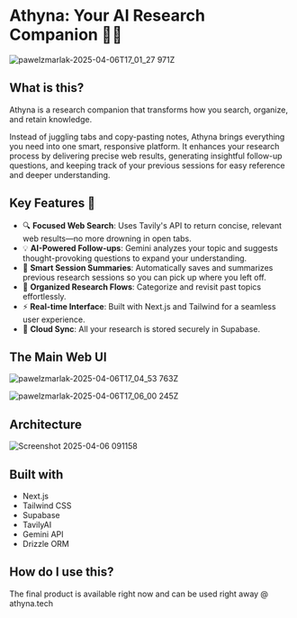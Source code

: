 # Athyna: Your AI Research Companion 🧠🔗

![pawelzmarlak-2025-04-06T17_01_27 971Z](https://github.com/user-attachments/assets/ca21286f-2bdd-47c9-b538-f8ad66cde2a9)


## What is this?

Athyna is a research companion that transforms how you search, organize, and retain knowledge.

Instead of juggling tabs and copy-pasting notes, Athyna brings everything you need into one smart, responsive platform. It enhances your research process by delivering precise web results, generating insightful follow-up questions, and keeping track of your previous sessions for easy reference and deeper understanding.


## Key Features 🚀

- 🔍 **Focused Web Search**: Uses Tavily's API to return concise, relevant web results—no more drowning in open tabs.
- 💡 **AI-Powered Follow-ups**: Gemini analyzes your topic and suggests thought-provoking questions to expand your understanding.
- 🧠 **Smart Session Summaries**: Automatically saves and summarizes previous research sessions so you can pick up where you left off.
- 📂 **Organized Research Flows**: Categorize and revisit past topics effortlessly.
- ⚡ **Real-time Interface**: Built with Next.js and Tailwind for a seamless user experience.
- 🔐 **Cloud Sync**: All your research is stored securely in Supabase.

## The Main Web UI

![pawelzmarlak-2025-04-06T17_04_53 763Z](https://github.com/user-attachments/assets/e3c56bff-028b-495c-879d-3f0d0a07bd7f)

![pawelzmarlak-2025-04-06T17_06_00 245Z](https://github.com/user-attachments/assets/0109e374-8cba-4760-a85f-1cd2ddc516f7)

## Architecture
![Screenshot 2025-04-06 091158](https://github.com/user-attachments/assets/8a1cd282-ddc6-4afb-a793-56d15cf7c5f3)

## Built with
- Next.js 
- Tailwind CSS 
- Supabase 
- TavilyAI
- Gemini API
- Drizzle ORM

## How do I use this?
The final product is available right now and can be used right away @ athyna.tech
  
   
